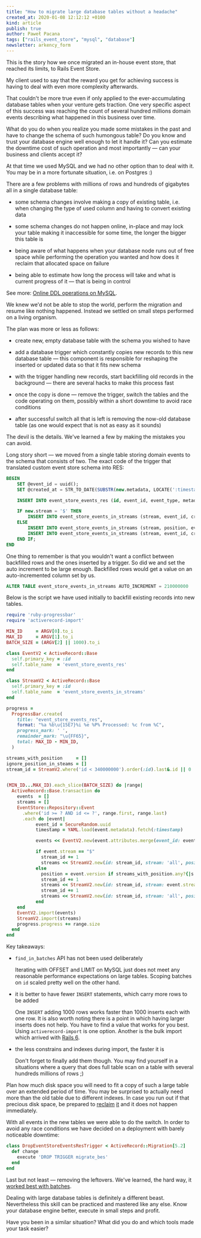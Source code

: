 ```yaml
---
title: "How to migrate large database tables without a headache"
created_at: 2020-01-08 12:12:12 +0100
kind: article
publish: true
author: Paweł Pacana
tags: ["rails_event_store", "mysql", "database"]
newsletter: arkency_form
---
```


This is the story how we once migrated an in-house event store, that reached its limits, to Rails Event Store.

<!-- more -->

My client used to say that the reward you get for achieving success is having to deal with even more complexity afterwards.

That couldn't be more true even if only applied to the ever-accumulating database tables when your venture gets traction. One very specific aspect of this success was reaching the count of several hundred millions domain events describing what happened in this business over time.

What do you do when you realize you made some mistakes in the past and have to change the schema of such humongous table? Do you know and trust your database engine well enough to let it handle it? Can you estimate the downtime cost of such operation and most importantly — can your business and clients accept it?

At that time we used MySQL and we had no other option than to deal with it. You may be in a more fortunate situation, i.e. on Postgres :)

There are a few problems with millions of rows and hundreds of gigabytes all in a single database table:

- some schema changes involve making a copy of existing table, i.e. when changing the type of used column and having to convert existing data

- some schema changes do not happen online, in-place and may lock your table making it inaccessible for some time, the longer the bigger this table is

- being aware of what happens when your database node runs out of free space while performing the operation you wanted and how does it reclaim that allocated space on failure

- being able to estimate how long the process will take and what is current progress of it — that is being in control

See more: [Online DDL operations on MySQL](https://dev.mysql.com/doc/refman/5.6/en/innodb-online-ddl-operations.html#online-ddl-column-operations).

We knew we'd not be able to stop the world, perform the migration and resume like nothing happened. Instead we settled on small steps performed on a living organism.

The plan was more or less as follows:

- create new, empty database table with the schema you wished to have

- add a database trigger which constantly copies new records to this new database table — this component is responsible for reshaping the inserted or updated data so that it fits new schema

- with the trigger handling new records, start backfilling old records in the background — there are several hacks to make this process fast

- once the copy is done — remove the trigger, switch the tables and the code operating on them, possibly within a short downtime to avoid race conditions

- after successful switch all that is left is removing the now-old database table (as one would expect that is not as easy as it sounds)

The devil is the details. We've learned a few by making the mistakes you can avoid.

Long story short — we moved from a single table storing domain events to the schema that consists of two. The exact code of the trigger that translated custom event store schema into RES:

```sql
BEGIN
    SET @event_id = uuid();
    SET @created_at = STR_TO_DATE(SUBSTR(new.metadata, LOCATE(':timestamp: ', new.metadata) + 12, 31), '%Y-%m-%d %H:%i:%s.%f');

    INSERT INTO event_store_events_res (id, event_id, event_type, metadata, data, stream, version, created_at) VALUES  (new.id, @event_id, new.event_type, new.metadata, new.data, new.stream, new.version, @created_at);

    IF new.stream = '$' THEN
        INSERT INTO event_store_events_in_streams (stream, event_id, created_at) VALUES ('all', @event_id, @created_at);
    ELSE
        INSERT INTO event_store_events_in_streams (stream, position, event_id, created_at) VALUES (new.stream, new.version, @event_id, @created_at);
        INSERT INTO event_store_events_in_streams (stream, event_id, created_at) VALUES ('all', @event_id, @created_at);
    END IF;
END
```

One thing to remember is that you wouldn't want a conflict between backfilled rows and the ones inserted by a trigger. So did we and set the auto increment to be large enough. Backfilled rows would get a value on an auto-incremented column set by us.

```sql
ALTER TABLE event_store_events_in_streams AUTO_INCREMENT = 210000000
```

Below is the script we have used initially to backfill existing records into new tables.

```ruby
require 'ruby-progressbar'
require 'activerecord-import'

MIN_ID     = ARGV[0].to_i
MAX_ID     = ARGV[1].to_i
BATCH_SIZE = (ARGV[2] || 1000).to_i

class EventV2 < ActiveRecord::Base
  self.primary_key = :id
  self.table_name  = 'event_store_events_res'
end

class StreamV2 < ActiveRecord::Base
  self.primary_key = :id
  self.table_name  = 'event_store_events_in_streams'
end

progress =
  ProgressBar.create(
    title: "event_store_events_res",
    format: "%a %b\u{15E7}%i %e %P% Processed: %c from %C",
    progress_mark: ' ',
    remainder_mark: "\u{FF65}",
    total: MAX_ID - MIN_ID,
  )

streams_with_position     = []
ignore_position_in_steams = []
stream_id = StreamV2.where('id < 340000000').order(:id).last&.id || 0


(MIN_ID...MAX_ID).each_slice(BATCH_SIZE) do |range|
  ActiveRecord::Base.transaction do
    events  = []
    streams = []
    EventStore::Repository::Event
      .where('id >= ? AND id <= ?', range.first, range.last)
      .each do |event|
           event_id = SecureRandom.uuid
           timestamp = YAML.load(event.metadata).fetch(:timestamp)

           events << EventV2.new(event.attributes.merge(event_id: event_id, created_at: timestamp))

           if event.stream == "$"
             stream_id += 1
             streams << StreamV2.new(id: stream_id, stream: 'all', position: nil, event_id: event_id, created_at: timestamp)
           else
             position = event.version if streams_with_position.any?{|s| event.stream.starts_with?(s)} && !ignore_position_in_steams.include?(event.stream)
             stream_id += 1
             streams << StreamV2.new(id: stream_id, stream: event.stream, position: position, event_id: event_id, created_at: timestamp)
             stream_id += 1
             streams << StreamV2.new(id: stream_id, stream: 'all', position: nil, event_id: event_id, created_at: timestamp)
           end
    end
    EventV2.import(events)
    StreamV2.import(streams)
    progress.progress += range.size
  end
end
```

Key takeaways:

- `find_in_batches` API has not been used deliberately

  Iterating with OFFSET and LIMIT on MySQL just does not meet any reasonable performance expectations on large tables. Scoping batches on `id` scaled pretty well on the other hand.  


- it is better to have fewer `INSERT` statements, which carry more rows to be added

  One `INSERT` adding 1000 rows works faster than 1000 inserts each with one row. It is also worth noting there is a point in which having larger inserts does not help. You have to find a value that works for you best.
  Using `activerecord-import` is one option. Another is the bulk import which arrived with [Rails 6](https://github.com/rails/rails/pull/35077).

- the less constrains and indexes during import, the faster it is

  Don't forget to finally add them though. You may find yourself in a situations where a query that does full table scan on a table with several hundreds millions of rows ;)

Plan how much disk space you will need to fit a copy of such a large table over an extended period of time. You may be surprised to actually need more than the old table due to different indexes. In case you run out if that precious disk space, be prepared to [reclaim](https://www.percona.com/blog/2013/09/25/how-to-reclaim-space-in-innodb-when-innodb_file_per_table-is-on/) [it](https://www.cyberciti.biz/faq/what-is-mysql-binary-log/) and it does not happen immediately.
  
With all events in the new tables we were able to do the switch. In order to avoid any race conditions we have decided on a deployment with barely noticeable downtime:

```ruby
class DropEventStoreEventsResTrigger < ActiveRecord::Migration[5.2]
  def change
    execute 'DROP TRIGGER migrate_bes'
  end
end
```

Last but not least — removing the leftovers. We've learned, the hard way, it [worked best with batches](http://mysql.rjweb.org/doc.php/deletebig).

Dealing with large database tables is definitely a different beast. Nevertheless this skill can be practiced and mastered like any else. Know your database engine better, execute in small steps and profit.

Have you been in a similar situation? What did you do and which tools made your task easier?
